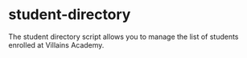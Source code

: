 # student-directory
The student directory script allows you to manage the list of students enrolled at Villains Academy.